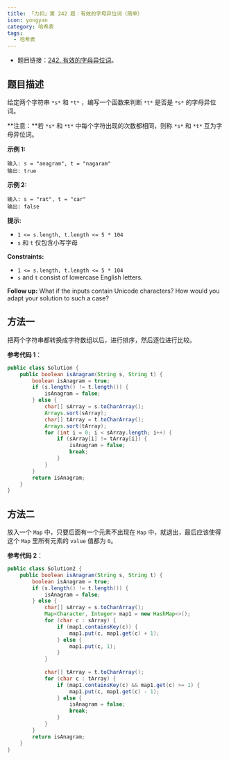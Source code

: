 ```yaml
---
title: 「力扣」第 242 题：有效的字母异位词（简单）
icon: yongyan
category: 哈希表
tags:
  - 哈希表
---
```


+ 题目链接：[242. 有效的字母异位词](https://leetcode-cn.com/problems/valid-anagram/)。

## 题目描述

给定两个字符串 `*s*` 和 `*t*` ，编写一个函数来判断 `*t*` 是否是 `*s*` 的字母异位词。

**注意：**若 `*s*` 和 `*t*` 中每个字符出现的次数都相同，则称 `*s*` 和 `*t*` 互为字母异位词。

**示例 1:**

```
输入: s = "anagram", t = "nagaram"
输出: true
```

**示例 2:**

```
输入: s = "rat", t = "car"
输出: false
```

 **提示:**

- `1 <= s.length, t.length <= 5 * 104`
- `s` 和 `t` 仅包含小写字母

**Constraints:**

- `1 <= s.length, t.length <= 5 * 104`
- `s` and `t` consist of lowercase English letters.

**Follow up:** What if the inputs contain Unicode characters? How would you adapt your solution to such a case?

## 方法一


把两个字符串都转换成字符数组以后，进行排序，然后逐位进行比较。

**参考代码 1**：

```java
public class Solution {
    public boolean isAnagram(String s, String t) {
        boolean isAnagram = true;
        if (s.length() != t.length()) {
            isAnagram = false;
        } else {
            char[] sArray = s.toCharArray();
            Arrays.sort(sArray);
            char[] tArray = t.toCharArray();
            Arrays.sort(tArray);
            for (int i = 0; i < sArray.length; i++) {
                if (sArray[i] != tArray[i]) {
                    isAnagram = false;
                    break;
                }
            }
        }
        return isAnagram;
    }
}
```

## 方法二

放入一个 `Map` 中，只要后面有一个元素不出现在 `Map` 中，就退出，最后应该使得这个 `Map` 里所有元素的 `value` 值都为 `0`。

**参考代码 2**：

```java
public class Solution2 {
    public boolean isAnagram(String s, String t) {
        boolean isAnagram = true;
        if (s.length() != t.length()) {
            isAnagram = false;
        } else {
            char[] sArray = s.toCharArray();
            Map<Character, Integer> map1 = new HashMap<>();
            for (char c : sArray) {
                if (map1.containsKey(c)) {
                    map1.put(c, map1.get(c) + 1);
                } else {
                    map1.put(c, 1);
                }
            }
    
            char[] tArray = t.toCharArray();
            for (char c : tArray) {
                if (map1.containsKey(c) && map1.get(c) >= 1) {
                    map1.put(c, map1.get(c) - 1);
                } else {
                    isAnagram = false;
                    break;
                }
            }
        }
        return isAnagram;
    }
}
```

### 